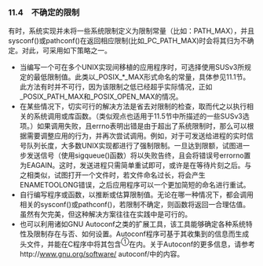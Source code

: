 ### 11.4　不确定的限制

有时，系统实现并未将一些系统限制定义为限制常量（比如：PATH_MAX），并且sysconf()或pathconf()在返回相应限制(比如_PC_PATH_MAX)时会将其归为不确定。对此，可采用如下策略之一。

+ 当编写一个可在多个UNIX实现间移植的应用程序时，可选择使用SUSv3所规定的最低限制值。此类以_POSIX_*_MAX形式命名的常量，具体参见11.1节。此方法有时并不可行，因为该限制之低已经超乎实际情况，正如_POSIX_PATH_MAX和_POSIX_OPEN_MAX的情况。
+ 在某些情况下，切实可行的解决方法是省去对限制的检查，取而代之以执行相关的系统调用或库函数。（类似观点也适用于11.5节中所描述的一些SUSv3选项。）如果调用失败，且errno表明出错是由于超出了系统限制时，那么可以根据需要调整应用的行为，并再次尝试调用。例如，对于可发送给进程的实时信号队列长度，大多数UNIX实现都进行了强制限制。一旦达到限额，试图进一步发送信号（使用sigqueue()函数）将以失败告终，且会将错误号errorno置为EAGAIN。这时，发送进程只需简单重试即可，或许是在等待片刻之后。与之相类似，试图打开一个文件时，若文件命名过长，将会产生ENAMETOOLONG错误，之后应用程序可以一个更加简短的命名进行重试。
+ 自行编写程序或函数，以推断或估算限制值。无论在哪一种情况下，都会调用相关的sysconf()或pathconf()，若限制不确定，则函数将返回一合理估值。虽然有欠完美，但这种解决方案往往在实践中是可行的。
+ 也可以利用诸如GNU Autoconf之类的扩展工具，该工具能够确定各种系统特性及限制存在与否、如何设置。Autoconf程序可基于其收集到的信息而生成头文件，并能在C程序中将其包含<sup class="my_markdown">①</sup>在内。关于Autoconf的更多信息，请参考http://www.gnu.org/software/ autoconf/中的内容。

